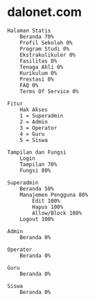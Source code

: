 # dalonet.com

    Halaman Statis
        Beranda 70%
        Profil Sekolah 0%
        Program Studi 0%
        Ekstrakulikuler 0%
        Fasilitas 0%
        Tenaga Ahli 0%
        Kurikulum 0%
        Prestasi 0%
        FAQ 0%
        Terms Of Service 0%

    Fitur
        Hak Akses
        1 = Superadmin
        2 = Admin
        3 = Operator
        4 = Guru
        5 = Siswa

    Tampilan dan Fungsi
        Login
        Tampilan 70%
        Fungsi 80%

    Superadmin
        Beranda 50%
        Manajemen Pengguna 80%
            Edit 100%
            Hapus 100%
            Allow/Block 100%
        Logout 100%

    Admin
        Beranda 0%

    Operator
        Beranda 0%

    Guru
        Beranda 0%

    Siswa
        Beranda 0%
